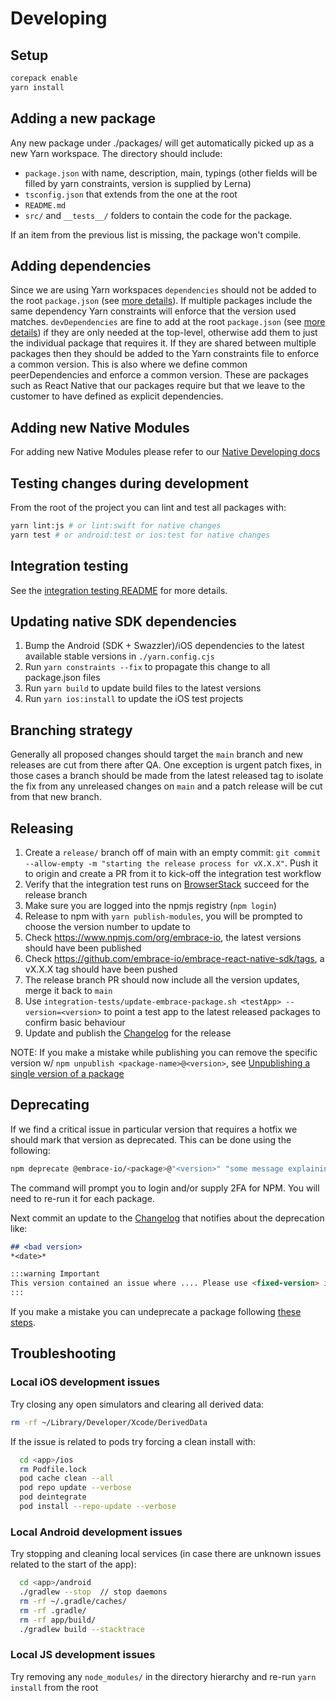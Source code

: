 # Developing

## Setup

```bash
corepack enable
yarn install
```

## Adding a new package

Any new package under ./packages/ will get automatically picked up as a new Yarn workspace. The directory should include:
- `package.json` with name, description, main, typings (other fields will be filled by yarn constraints, version is supplied by Lerna)
- `tsconfig.json` that extends from the one at the root
- `README.md`
- `src/` and `__tests__/` folders to contain the code for the package.

If an item from the previous list is missing, the package won't compile.

## Adding dependencies

Since we are using Yarn workspaces `dependencies` should not be added to the root `package.json` (see [more details](https://stackoverflow.com/a/53558779)).
If multiple packages include the same dependency Yarn constraints will enforce that the version used matches.
`devDependencies` are fine to add at the root `package.json` (see [more details](https://github.com/lerna/lerna/issues/1079#issuecomment-337660289))
if they are only needed at the top-level, otherwise add them to just the individual package that requires it. If they
are shared between multiple packages then they should be added to the Yarn constraints file to enforce a common version.
This is also where we define common peerDependencies and enforce a common version. These are packages such as React Native
that our packages require but that we leave to the customer to have defined as explicit dependencies.

## Adding new Native Modules

For adding new Native Modules please refer to our [Native Developing docs](./NATIVE_MODULE_DEVELOPING.md)

## Testing changes during development

From the root of the project you can lint and test all packages with:

```bash
yarn lint:js # or lint:swift for native changes
yarn test # or android:test or ios:test for native changes
```

## Integration testing

See the [integration testing README](./integration-tests/README.md) for more details.

## Updating native SDK dependencies

1. Bump the Android (SDK + Swazzler)/iOS dependencies to the latest available stable versions in `./yarn.config.cjs`
2. Run `yarn constraints --fix` to propagate this change to all package.json files
3. Run `yarn build` to update build files to the latest versions
4. Run `yarn ios:install` to update the iOS test projects

## Branching strategy

Generally all proposed changes should target the `main` branch and new releases are cut from there after QA. One exception
is urgent patch fixes, in those cases a branch should be made from the latest released tag to isolate the fix from any
unreleased changes on `main` and a patch release will be cut from that new branch.

## Releasing

1. Create a `release/` branch off of main with an empty commit: `git commit --allow-empty -m "starting the release process for vX.X.X"`.
    Push it to origin and create a PR from it to kick-off the integration test workflow
2. Verify that the integration test runs on [BrowserStack](https://app-automate.browserstack.com/dashboard/v2/builds) succeed for the release branch
3. Make sure you are logged into the npmjs registry (`npm login`)
4. Release to npm with `yarn publish-modules`, you will be prompted to choose the version number to update to
5. Check https://www.npmjs.com/org/embrace-io, the latest versions should have been published
6. Check https://github.com/embrace-io/embrace-react-native-sdk/tags, a vX.X.X tag should have been pushed
7. The release branch PR should now include all the version updates, merge it back to `main`
8. Use `integration-tests/update-embrace-package.sh <testApp> --version=<version>` to point a test app to the latest released packages to confirm basic behaviour
9. Update and publish the [Changelog](https://github.com/embrace-io/embrace-docs/blob/main/docs/react-native/changelog.md) for the release

NOTE: If you make a mistake while publishing you can remove the specific version w/ `npm unpublish <package-name>@<version>`, see [Unpublishing a single version of a package](https://docs.npmjs.com/unpublishing-packages-from-the-registry#unpublishing-a-single-version-of-a-package)

## Deprecating

If we find a critical issue in particular version that requires a hotfix we should mark that version as deprecated. This
can be done using the following:

```bash
npm deprecate @embrace-io/<package>@"<version>" "some message explaining deprecation"
```

The command will prompt you to login and/or supply 2FA for NPM. You will need to re-run it for each package.

Next commit an update to the [Changelog](https://github.com/embrace-io/embrace-docs/blob/main/docs/react-native/changelog.md)
that notifies about the deprecation like:

```markdown
## <bad version>
*<date>*

:::warning Important
This version contained an issue where .... Please use <fixed-version> instead.
:::
```

If you make a mistake you can undeprecate a package following [these steps](https://www.notion.so/embraceio/Mark-older-releases-as-deprecated-in-the-npmjs-registry-10d7e3c9985280cb9ea5ea1e9f054c83?pvs=4).

## Troubleshooting

### Local iOS development issues

Try closing any open simulators and clearing all derived data:

```bash
rm -rf ~/Library/Developer/Xcode/DerivedData
```

If the issue is related to pods try forcing a clean install with:

```bash
  cd <app>/ios
  rm Podfile.lock
  pod cache clean --all
  pod repo update --verbose
  pod deintegrate
  pod install --repo-update --verbose
```

### Local Android development issues

Try stopping and cleaning local services (in case there are unknown issues related to the start of the app):

```bash
  cd <app>/android
  ./gradlew --stop  // stop daemons
  rm -rf ~/.gradle/caches/
  rm -rf .gradle/
  rm -rf app/build/
  ./gradlew build --stacktrace
```

### Local JS development issues

Try removing any `node_modules/` in the directory hierarchy and re-run `yarn install` from the root
